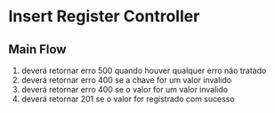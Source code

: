 # Insert Register Controller

## Main Flow

1. deverá retornar erro 500 quando houver qualquer erro não tratado
2. deverá retornar erro 400 se a chave for um valor invalido
3. deverá retornar erro 400 se o valor for um valor invalido
4. deverá retornar 201 se o valor for registrado com sucesso
